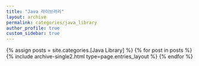 ```yaml
---
title: "Java 라이브러리"
layout: archive
permalink: categories/java_library
author_profile: true
custom_sidebar: true
---
```


{% assign posts = site.categories.[Java Library] %}
{% for post in posts %} {% include archive-single2.html type=page.entries_layout %} {% endfor %}
